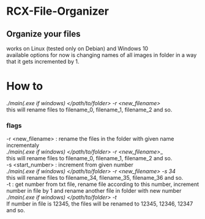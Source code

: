 # RCX-File-Organizer
## Organize your files
works on Linux (tested only on Debian) and Windows 10<br>
available options for now is changing names of all images in folder in a way that it gets incremented by 1.<br>
# How to
_./main(.exe if windows) </path/to/folder> -r <new_filename>_ <br>
this will rename files to filename_0, filename_1, filename_2 and so. <br>
### flags
-r <new_filename> : rename the files in the folder with given name incrementaly<br>
_./main(.exe if windows) </path/to/folder>  -r <new_filename>__ <br>
this will rename files to filename_0, filename_1, filename_2 and so. <br>
-s <start_number> : increment from given number <br>
_./main(.exe if windows) </path/to/folder>  -r <new_filename> -s 34_ <br>
this will rename files to filename_34, filename_35, filename_36 and so. <br>
-t : get number from txt file, rename file according to this number, increment number in file by 1 and rename another file in folder with new number <br>
_./main(.exe if windows) </path/to/folder>  -t_ <br>
If number in file is 12345, the files will be renamed to 12345, 12346, 12347 and so. <br>

